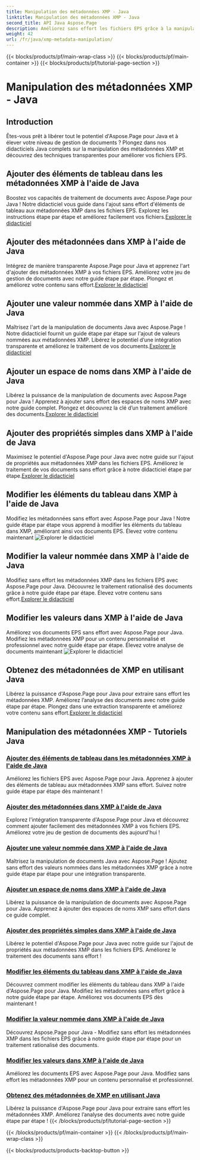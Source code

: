 ```yaml
---
title: Manipulation des métadonnées XMP - Java
linktitle: Manipulation des métadonnées XMP - Java
second_title: API Java Aspose.Page
description: Améliorez sans effort les fichiers EPS grâce à la manipulation des métadonnées XMP, de l'ajout d'éléments à l'extraction. Améliorez votre gestion documentaire avec nos guides.
weight: 42
url: /fr/java/xmp-metadata-manipulation/
---
```


{{< blocks/products/pf/main-wrap-class >}}
{{< blocks/products/pf/main-container >}}
{{< blocks/products/pf/tutorial-page-section >}}

# Manipulation des métadonnées XMP - Java


## Introduction

Êtes-vous prêt à libérer tout le potentiel d'Aspose.Page pour Java et à élever votre niveau de gestion de documents ? Plongez dans nos didacticiels Java complets sur la manipulation des métadonnées XMP et découvrez des techniques transparentes pour améliorer vos fichiers EPS.

## Ajouter des éléments de tableau dans les métadonnées XMP à l'aide de Java

 Boostez vos capacités de traitement de documents avec Aspose.Page pour Java ! Notre didacticiel vous guide dans l'ajout sans effort d'éléments de tableau aux métadonnées XMP dans les fichiers EPS. Explorez les instructions étape par étape et améliorez facilement vos fichiers.[Explorer le didacticiel](./add-array-items/)

## Ajouter des métadonnées dans XMP à l'aide de Java

 Intégrez de manière transparente Aspose.Page pour Java et apprenez l'art d'ajouter des métadonnées XMP à vos fichiers EPS. Améliorez votre jeu de gestion de documents avec notre guide étape par étape. Plongez et améliorez votre contenu sans effort.[Explorer le didacticiel](./add-metadata/)

## Ajouter une valeur nommée dans XMP à l'aide de Java

Maîtrisez l'art de la manipulation de documents Java avec Aspose.Page ! Notre didacticiel fournit un guide étape par étape sur l'ajout de valeurs nommées aux métadonnées XMP. Libérez le potentiel d’une intégration transparente et améliorez le traitement de vos documents.[Explorer le didacticiel](./add-named-value/)

## Ajouter un espace de noms dans XMP à l'aide de Java

 Libérez la puissance de la manipulation de documents avec Aspose.Page pour Java ! Apprenez à ajouter sans effort des espaces de noms XMP avec notre guide complet. Plongez et découvrez la clé d’un traitement amélioré des documents.[Explorer le didacticiel](./add-namespace/)

## Ajouter des propriétés simples dans XMP à l'aide de Java

 Maximisez le potentiel d'Aspose.Page pour Java avec notre guide sur l'ajout de propriétés aux métadonnées XMP dans les fichiers EPS. Améliorez le traitement de vos documents sans effort grâce à notre didacticiel étape par étape.[Explorer le didacticiel](./add-simple-properties/)

## Modifier les éléments du tableau dans XMP à l'aide de Java

 Modifiez les métadonnées sans effort avec Aspose.Page pour Java ! Notre guide étape par étape vous apprend à modifier les éléments du tableau dans XMP, améliorant ainsi vos documents EPS. Élevez votre contenu maintenant ![Explorer le didacticiel](./change-array-items/)

## Modifier la valeur nommée dans XMP à l'aide de Java

Modifiez sans effort les métadonnées XMP dans les fichiers EPS avec Aspose.Page pour Java. Découvrez le traitement rationalisé des documents grâce à notre guide étape par étape. Élevez votre contenu sans effort.[Explorer le didacticiel](./change-named-value/)

## Modifier les valeurs dans XMP à l'aide de Java

 Améliorez vos documents EPS sans effort avec Aspose.Page pour Java. Modifiez les métadonnées XMP pour un contenu personnalisé et professionnel avec notre guide étape par étape. Élevez votre analyse de documents maintenant ![Explorer le didacticiel](./change-values/)

## Obtenez des métadonnées de XMP en utilisant Java

 Libérez la puissance d'Aspose.Page pour Java pour extraire sans effort les métadonnées XMP. Améliorez l’analyse des documents avec notre guide étape par étape. Plongez dans une extraction transparente et améliorez votre contenu sans effort.[Explorer le didacticiel](./get-metadata/)
## Manipulation des métadonnées XMP - Tutoriels Java
### [Ajouter des éléments de tableau dans les métadonnées XMP à l'aide de Java](./add-array-items/)
Améliorez les fichiers EPS avec Aspose.Page pour Java. Apprenez à ajouter des éléments de tableau aux métadonnées XMP sans effort. Suivez notre guide étape par étape dès maintenant !
### [Ajouter des métadonnées dans XMP à l'aide de Java](./add-metadata/)
Explorez l'intégration transparente d'Aspose.Page pour Java et découvrez comment ajouter facilement des métadonnées XMP à vos fichiers EPS. Améliorez votre jeu de gestion de documents dès aujourd'hui !
### [Ajouter une valeur nommée dans XMP à l'aide de Java](./add-named-value/)
Maîtrisez la manipulation de documents Java avec Aspose.Page ! Ajoutez sans effort des valeurs nommées dans les métadonnées XMP grâce à notre guide étape par étape pour une intégration transparente.
### [Ajouter un espace de noms dans XMP à l'aide de Java](./add-namespace/)
Libérez la puissance de la manipulation de documents avec Aspose.Page pour Java. Apprenez à ajouter des espaces de noms XMP sans effort dans ce guide complet.
### [Ajouter des propriétés simples dans XMP à l'aide de Java](./add-simple-properties/)
Libérez le potentiel d'Aspose.Page pour Java avec notre guide sur l'ajout de propriétés aux métadonnées XMP dans les fichiers EPS. Améliorez le traitement des documents sans effort !
### [Modifier les éléments du tableau dans XMP à l'aide de Java](./change-array-items/)
Découvrez comment modifier les éléments du tableau dans XMP à l'aide d'Aspose.Page pour Java. Modifiez les métadonnées sans effort grâce à notre guide étape par étape. Améliorez vos documents EPS dès maintenant !
### [Modifier la valeur nommée dans XMP à l'aide de Java](./change-named-value/)
Découvrez Aspose.Page pour Java - Modifiez sans effort les métadonnées XMP dans les fichiers EPS grâce à notre guide étape par étape pour un traitement rationalisé des documents.
### [Modifier les valeurs dans XMP à l'aide de Java](./change-values/)
Améliorez les documents EPS avec Aspose.Page pour Java. Modifiez sans effort les métadonnées XMP pour un contenu personnalisé et professionnel.
### [Obtenez des métadonnées de XMP en utilisant Java](./get-metadata/)
Libérez la puissance d'Aspose.Page pour Java pour extraire sans effort les métadonnées XMP. Améliorez l’analyse des documents avec notre guide étape par étape !
{{< /blocks/products/pf/tutorial-page-section >}}

{{< /blocks/products/pf/main-container >}}
{{< /blocks/products/pf/main-wrap-class >}}

{{< blocks/products/products-backtop-button >}}
